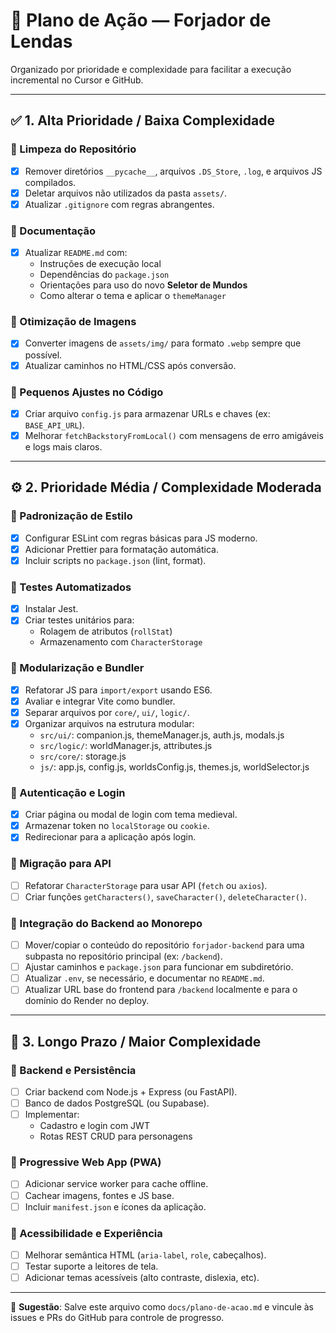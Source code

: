 # 🧭 Plano de Ação — Forjador de Lendas

Organizado por prioridade e complexidade para facilitar a execução incremental no Cursor e GitHub.

---

## ✅ 1. Alta Prioridade / Baixa Complexidade

### 🔹 Limpeza do Repositório
- [x] Remover diretórios `__pycache__`, arquivos `.DS_Store`, `.log`, e arquivos JS compilados.
- [x] Deletar arquivos não utilizados da pasta `assets/`.
- [x] Atualizar `.gitignore` com regras abrangentes.

### 🔹 Documentação
- [x] Atualizar `README.md` com:
  - Instruções de execução local
  - Dependências do `package.json`
  - Orientações para uso do novo **Seletor de Mundos**
  - Como alterar o tema e aplicar o `themeManager`

### 🔹 Otimização de Imagens
- [x] Converter imagens de `assets/img/` para formato `.webp` sempre que possível.
- [x] Atualizar caminhos no HTML/CSS após conversão.

### 🔹 Pequenos Ajustes no Código
- [x] Criar arquivo `config.js` para armazenar URLs e chaves (ex: `BASE_API_URL`).
- [x] Melhorar `fetchBackstoryFromLocal()` com mensagens de erro amigáveis e logs mais claros.

---

## ⚙️ 2. Prioridade Média / Complexidade Moderada

### 🔹 Padronização de Estilo
- [x] Configurar ESLint com regras básicas para JS moderno.
- [x] Adicionar Prettier para formatação automática.
- [x] Incluir scripts no `package.json` (lint, format).

### 🔹 Testes Automatizados
- [x] Instalar Jest.
- [x] Criar testes unitários para:
  - Rolagem de atributos (`rollStat`)
  - Armazenamento com `CharacterStorage`

### 🔹 Modularização e Bundler
- [x] Refatorar JS para `import/export` usando ES6.
- [x] Avaliar e integrar Vite como bundler.
- [x] Separar arquivos por `core/`, `ui/`, `logic/`.
- [x] Organizar arquivos na estrutura modular:
  - `src/ui/`: companion.js, themeManager.js, auth.js, modals.js
  - `src/logic/`: worldManager.js, attributes.js
  - `src/core/`: storage.js
  - `js/`: app.js, config.js, worldsConfig.js, themes.js, worldSelector.js

### 🔹 Autenticação e Login
- [x] Criar página ou modal de login com tema medieval.
- [x] Armazenar token no `localStorage` ou `cookie`.
- [x] Redirecionar para a aplicação após login.

### 🔹 Migração para API
- [ ] Refatorar `CharacterStorage` para usar API (`fetch` ou `axios`).
- [ ] Criar funções `getCharacters()`, `saveCharacter()`, `deleteCharacter()`.

### 🔹 Integração do Backend ao Monorepo
- [ ] Mover/copiar o conteúdo do repositório `forjador-backend` para uma subpasta no repositório principal (ex: `/backend`).
- [ ] Ajustar caminhos e `package.json` para funcionar em subdiretório.
- [ ] Atualizar `.env`, se necessário, e documentar no `README.md`.
- [ ] Atualizar URL base do frontend para `/backend` localmente e para o domínio do Render no deploy.

---

## 🚀 3. Longo Prazo / Maior Complexidade

### 🔹 Backend e Persistência
- [ ] Criar backend com Node.js + Express (ou FastAPI).
- [ ] Banco de dados PostgreSQL (ou Supabase).
- [ ] Implementar:
  - Cadastro e login com JWT
  - Rotas REST CRUD para personagens

### 🔹 Progressive Web App (PWA)
- [ ] Adicionar service worker para cache offline.
- [ ] Cachear imagens, fontes e JS base.
- [ ] Incluir `manifest.json` e ícones da aplicação.

### 🔹 Acessibilidade e Experiência
- [ ] Melhorar semântica HTML (`aria-label`, `role`, cabeçalhos).
- [ ] Testar suporte a leitores de tela.
- [ ] Adicionar temas acessíveis (alto contraste, dislexia, etc).

---

📁 **Sugestão**: Salve este arquivo como `docs/plano-de-acao.md` e vincule às issues e PRs do GitHub para controle de progresso.
